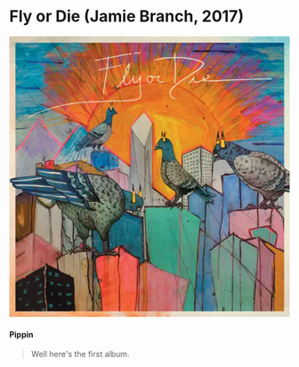 # Fly or Die (Jamie Branch, 2017)

![Fly or die album cover](../assets/covers/fly-or-die.png)

#### Pippin
> Well here's the first album.